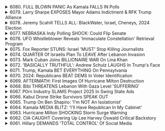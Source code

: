 <details>
<summary>6080. FULL BLOWN PANIC As Kamala FALLS IN Polls</summary><br>

<a href="https://www.youtube.com/watch?v=R8-JPe23gy4" target="_blank">
    <img src="https://img.youtube.com/vi/R8-JPe23gy4/maxresdefault.jpg" 
        alt="[Youtube]" width="200">
</a>

# FULL BLOWN PANIC As Kamala FALLS IN Polls


</details>

<details>
<summary>6079. Larry Sharpe EXPOSES Mayor Adams Indictment & RFK Trump Alliance</summary><br>

<a href="https://www.youtube.com/watch?v=F1echx8AGd0" target="_blank">
    <img src="https://img.youtube.com/vi/F1echx8AGd0/maxresdefault.jpg" 
        alt="[Youtube]" width="200">
</a>

# Larry Sharpe EXPOSES Mayor Adams Indictment & RFK Trump Alliance


</details>

<details>
<summary>6078. Jeremy Scahill TELLS ALL: BlackWater, Israel, Cheneys, 2024 Election</summary><br>

<a href="https://www.youtube.com/watch?v=kVaVQxqxkNo" target="_blank">
    <img src="https://img.youtube.com/vi/kVaVQxqxkNo/maxresdefault.jpg" 
        alt="[Youtube]" width="200">
</a>

# Jeremy Scahill TELLS ALL: BlackWater, Israel, Cheneys, 2024 Election


</details>

<details>
<summary>6077. NEBRASKA Indy Polling SHOCK: Could Flip Senate</summary><br>

<a href="https://www.youtube.com/watch?v=5ShQaYeO8LM" target="_blank">
    <img src="https://img.youtube.com/vi/5ShQaYeO8LM/maxresdefault.jpg" 
        alt="[Youtube]" width="200">
</a>

# NEBRASKA Indy Polling SHOCK: Could Flip Senate


</details>

<details>
<summary>6076. UFO Whistleblower Reveals 'Immaculate Constellation' Retrieval Program</summary><br>

<a href="https://www.youtube.com/watch?v=DybU9hZfTNo" target="_blank">
    <img src="https://img.youtube.com/vi/DybU9hZfTNo/maxresdefault.jpg" 
        alt="[Youtube]" width="200">
</a>

# UFO Whistleblower Reveals 'Immaculate Constellation' Retrieval Program


</details>

<details>
<summary>6075. Fox Reporter STUNS: Israel 'MUST' Stop Killing Journalists</summary><br>

<a href="https://www.youtube.com/watch?v=8zEhyybsXCU" target="_blank">
    <img src="https://img.youtube.com/vi/8zEhyybsXCU/maxresdefault.jpg" 
        alt="[Youtube]" width="200">
</a>

# Fox Reporter STUNS: Israel 'MUST' Stop Killing Journalists


</details>

<details>
<summary>6074. QUARTER Of Israelis Plan To LEAVE After Lebanon Invasion</summary><br>

<a href="https://www.youtube.com/watch?v=oXUGl9MK8gs" target="_blank">
    <img src="https://img.youtube.com/vi/oXUGl9MK8gs/maxresdefault.jpg" 
        alt="[Youtube]" width="200">
</a>

# QUARTER Of Israelis Plan To LEAVE After Lebanon Invasion


</details>

<details>
<summary>6073. Mark Cuban Joins BILLIONAIRE WAR On Lina Khan</summary><br>

<a href="https://www.youtube.com/watch?v=Kl73nLFZdw8" target="_blank">
    <img src="https://img.youtube.com/vi/Kl73nLFZdw8/maxresdefault.jpg" 
        alt="[Youtube]" width="200">
</a>

# Mark Cuban Joins BILLIONAIRE WAR On Lina Khan


</details>

<details>
<summary>6072. 'BASICALLY TRUTHFUL': Andrew Schulz LAUGHS In Trump's Face</summary><br>

<a href="https://www.youtube.com/watch?v=4jaJHr64oFM" target="_blank">
    <img src="https://img.youtube.com/vi/4jaJHr64oFM/maxresdefault.jpg" 
        alt="[Youtube]" width="200">
</a>

# 'BASICALLY TRUTHFUL': Andrew Schulz LAUGHS In Trump's Face


</details>

<details>
<summary>6071. Trump, Kamala BET EVERYTHING On Pennsylvania</summary><br>

<a href="https://www.youtube.com/watch?v=Il2J23JSPzc" target="_blank">
    <img src="https://img.youtube.com/vi/Il2J23JSPzc/maxresdefault.jpg" 
        alt="[Youtube]" width="200">
</a>

# Trump, Kamala BET EVERYTHING On Pennsylvania


</details>

<details>
<summary>6070. 2024: Republicans BEAT DEMS In Voter Identification</summary><br>

<a href="https://www.youtube.com/watch?v=spTWX6ElVi8" target="_blank">
    <img src="https://img.youtube.com/vi/spTWX6ElVi8/maxresdefault.jpg" 
        alt="[Youtube]" width="200">
</a>

# 2024: Republicans BEAT DEMS In Voter Identification


</details>

<details>
<summary>6069. AFTERMATH: First Images Of Hurricane Milton Destruction</summary><br>

<a href="https://www.youtube.com/watch?v=6qcLBtETV98" target="_blank">
    <img src="https://img.youtube.com/vi/6qcLBtETV98/maxresdefault.jpg" 
        alt="[Youtube]" width="200">
</a>

# AFTERMATH: First Images Of Hurricane Milton Destruction


</details>

<details>
<summary>6068. Bibi THREATENS Lebanon With Gaza Level 'SUFFERING'</summary><br>

<a href="https://www.youtube.com/watch?v=r-8K8Q90c8Y" target="_blank">
    <img src="https://img.youtube.com/vi/r-8K8Q90c8Y/maxresdefault.jpg" 
        alt="[Youtube]" width="200">
</a>

# Bibi THREATENS Lebanon With Gaza Level 'SUFFERING'


</details>

<details>
<summary>6067. P0rn Industry SLAMS Project 2025 In Swing State Ads</summary><br>

<a href="https://www.youtube.com/watch?v=GmlLD409pKM" target="_blank">
    <img src="https://img.youtube.com/vi/GmlLD409pKM/maxresdefault.jpg" 
        alt="[Youtube]" width="200">
</a>

# P0rn Industry SLAMS Project 2025 In Swing State Ads


</details>

<details>
<summary>6066. Kabul Drone Strike Survivors SPEAK OUT</summary><br>

<a href="https://www.youtube.com/watch?v=lXz4GVUplZA" target="_blank">
    <img src="https://img.youtube.com/vi/lXz4GVUplZA/maxresdefault.jpg" 
        alt="[Youtube]" width="200">
</a>

# Kabul Drone Strike Survivors SPEAK OUT


</details>

<details>
<summary>6065. Trump On Ben Shapiro: 'I'm NOT An Isolationist'</summary><br>

<a href="https://www.youtube.com/watch?v=kvkYZcuDHcY" target="_blank">
    <img src="https://img.youtube.com/vi/kvkYZcuDHcY/maxresdefault.jpg" 
        alt="[Youtube]" width="200">
</a>

# Trump On Ben Shapiro: 'I'm NOT An Isolationist'


</details>

<details>
<summary>6064. Kamala MEDIA BLITZ: 'I'll Have Republican In My Cabinet'</summary><br>

<a href="https://www.youtube.com/watch?v=t0F2kdGEqY8" target="_blank">
    <img src="https://img.youtube.com/vi/t0F2kdGEqY8/maxresdefault.jpg" 
        alt="[Youtube]" width="200">
</a>

# Kamala MEDIA BLITZ: 'I'll Have Republican In My Cabinet'


</details>

<details>
<summary>6063. Hurricane Milton SHOCKING Storm Surge Warning</summary><br>

<a href="https://www.youtube.com/watch?v=0jE8UwkiM8k" target="_blank">
    <img src="https://img.youtube.com/vi/0jE8UwkiM8k/maxresdefault.jpg" 
        alt="[Youtube]" width="200">
</a>

# Hurricane Milton SHOCKING Storm Surge Warning


</details>

<details>
<summary>6062. CIA CAUGHT Covering Up Lee Harvey Oswald Critical Backstory</summary><br>

<a href="https://www.youtube.com/watch?v=5MXMIPA9JeU" target="_blank">
    <img src="https://img.youtube.com/vi/5MXMIPA9JeU/maxresdefault.jpg" 
        alt="[Youtube]" width="200">
</a>

# CIA CAUGHT Covering Up Lee Harvey Oswald Critical Backstory


</details>

<details>
<summary>6061. Hillary DEMANDS 'TOTAL CONTROL' Of Social Media</summary><br>

<a href="https://www.youtube.com/watch?v=eE8eANlUsys" target="_blank">
    <img src="https://img.youtube.com/vi/eE8eANlUsys/maxresdefault.jpg" 
        alt="[Youtube]" width="200">
</a>

# Hillary DEMANDS 'TOTAL CONTROL' Of Social Media


</details>

